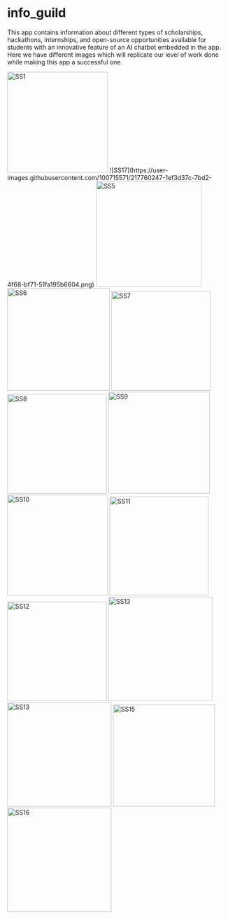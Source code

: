 # info_guild

This app contains information about different types of scholarships, hackathons, internships, and open-source opportunities available for students with an innovative feature of an AI chatbot embedded in the app.
Here we have different images which will replicate our level of work done while making this app a successful one.

<img width="230" alt="SS1" src="https://user-images.githubusercontent.com/112580594/217589005-61502967-e9e5-4462-bbdf-e0dfa9c10196.png">
![SS17](https://user-images.githubusercontent.com/100715571/217760247-1ef3d37c-7bd2-4f68-bf71-51fa195b6604.png)
<img width="241" alt="SS5" src="https://user-images.githubusercontent.com/112580594/217589220-d6446e83-fba4-40da-be14-991be4a405a1.png">
<img width="234" alt="SS6" src="https://user-images.githubusercontent.com/112580594/217589281-34e049b0-fe7c-458b-9259-db8c01f54c05.png">
<img width="227" alt="SS7" src="https://user-images.githubusercontent.com/112580594/217589354-62f6190d-f26d-41bf-a725-77b1b877231d.png">
<img width="227" alt="SS8" src="https://user-images.githubusercontent.com/112580594/217589389-8d4a0446-51bc-4578-a7f6-90fb4d9e4473.png">
<img width="232" alt="SS9" src="https://user-images.githubusercontent.com/112580594/217589407-34e52630-1e95-4ab8-b7d4-03411b362be2.png">
<img width="230" alt="SS10" src="https://user-images.githubusercontent.com/112580594/217589439-8e072a24-a98d-4da9-89bf-401002c4f1ba.png">
<img width="226" alt="SS11" src="https://user-images.githubusercontent.com/112580594/217589466-d4326a37-ca27-4c5a-9434-11ccafd83b39.png">
<img width="227" alt="SS12" src="https://user-images.githubusercontent.com/112580594/217589519-42c6e4ea-eaf1-4e5f-8882-617586033897.png">
<img width="238" alt="SS13" src="https://user-images.githubusercontent.com/112580594/217589584-861c6450-0a9c-42b2-a4f6-f8c92e7e995b.png">
<img width="238" alt="SS13" src="https://user-images.githubusercontent.com/112580594/217589606-3dc9593d-43e5-4c4b-8e54-908ef207d4e0.png">
<img width="233" alt="SS15" src="https://user-images.githubusercontent.com/112580594/217589796-69415115-9346-4c3e-a013-fbb2860fef52.png">
<img width="238" alt="SS16" src="https://user-images.githubusercontent.com/112580594/217589819-5f44cce6-3440-4435-b25b-a18b812a749c.png">



